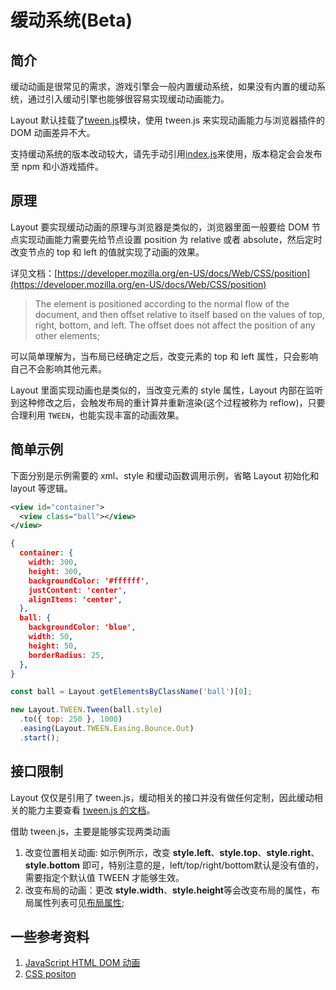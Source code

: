 # 缓动系统(Beta)

## 简介
缓动动画是很常见的需求，游戏引擎会一般内置缓动系统，如果没有内置的缓动系统，通过引入缓动引擎也能够很容易实现缓动动画能力。

Layout 默认挂载了[tween.js](https://github.com/tweenjs/tween.js/)模块，使用 tween.js 来实现动画能力与浏览器插件的 DOM 动画差异不大。

支持缓动系统的版本改动较大，请先手动引用[index.js](https://github.com/wechat-miniprogram/minigame-canvas-engine/blob/master/index.js)来使用，版本稳定会会发布至 npm 和小游戏插件。

## 原理
Layout 要实现缓动动画的原理与浏览器是类似的，浏览器里面一般要给 DOM 节点实现动画能力需要先给节点设置 position 为 relative 或者 absolute，然后定时改变节点的 top 和 left 的值就实现了动画的效果。

详见文档：[https://developer.mozilla.org/en-US/docs/Web/CSS/position](https://developer.mozilla.org/en-US/docs/Web/CSS/position)
> The element is positioned according to the normal flow of the document, and then offset relative to itself based on the values of top, right, bottom, and left. The offset does not affect the position of any other elements;

可以简单理解为，当布局已经确定之后，改变元素的 top 和 left 属性，只会影响自己不会影响其他元素。

Layout 里面实现动画也是类似的，当改变元素的 style 属性，Layout 内部在监听到这种修改之后，会触发布局的重计算并重新渲染(这个过程被称为 reflow)，只要合理利用 `TWEEN`，也能实现丰富的动画效果。


## 简单示例
下面分别是示例需要的 xml、style 和缓动函数调用示例，省略 Layout 初始化和 layout 等逻辑。
``` xml
<view id="container">
  <view class="ball"></view>
</view>
```
``` json
{
  container: {
    width: 300,
    height: 300,
    backgroundColor: '#ffffff',
    justContent: 'center',
    alignItems: 'center',
  },
  ball: {
    backgroundColor: 'blue',
    width: 50,
    height: 50,
    borderRadius: 25,
  },
}
```
``` js
const ball = Layout.getElementsByClassName('ball')[0];

new Layout.TWEEN.Tween(ball.style)
  .to({ top: 250 }, 1000)
  .easing(Layout.TWEEN.Easing.Bounce.Out)
  .start();
```

## 接口限制
Layout 仅仅是引用了 tween.js，缓动相关的接口并没有做任何定制，因此缓动相关的能力主要查看 [tween.js 的文档](https://github.com/tweenjs/tween.js/blob/main/docs/user_guide.md)。

借助 tween.js，主要是能够实现两类动画
1. 改变位置相关动画: 如示例所示，改变 **style.left**、**style.top**、**style.right**、**style.bottom** 即可，特别注意的是，left/top/right/bottom默认是没有值的，需要指定个默认值 TWEEN 才能够生效。
2. 改变布局的动画：更改 **style.width**、**style.height**等会改变布局的属性，布局属性列表可见[布局属性](/api/style.html#布局);

## 一些参考资料
1. [JavaScript HTML DOM 动画](https://www.w3school.com.cn/js/js_htmldom_animate.asp)
2. [CSS positon](https://developer.mozilla.org/en-US/docs/Web/CSS/position)
